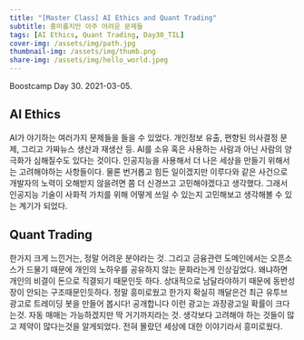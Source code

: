 ```yaml
---
title: "[Master Class] AI Ethics and Quant Trading"
subtitle: 흥미롭지만 아주 어려운 문제들
tags: [AI Ethics, Quant Trading, Day30_TIL]
cover-img: /assets/img/path.jpg
thumbnail-img: /assets/img/thumb.png
share-img: /assets/img/hello_world.jpeg
---
```


Boostcamp Day 30. 2021-03-05.

## AI Ethics  
AI가 야기하는 여러가지 문제들을 들을 수 있었다. 개인정보 유출, 편향된 의사결정 문제, 그리고 가짜뉴스 생산과 재생산 등. AI를 소유 혹은
사용하는 사람과 아닌 사람의 양극화가 심해질수도 있다는 것이다. 인공지능을 사용해서 더 나은 세상을 만들기 위해서는 고려해야하는 사항들이다. 
물론 번거롭고 힘든 일이겠지만 이루다와 같은 사건으로 개발자의 노력이 오해받지 않을려면 쫌 더 신경쓰고 고민해야겠다고 생각했다.
그래서 인공지능 기술이 사화적 가치를 위해 어떻게 쓰일 수 있는지 고민해보고 생각해볼 수 있는 계기가 되었다.

## Quant Trading
한가지 크게 느낀거는, 정말 어려운 분야라는 것. 그리고 금융관련 도메인에서는 오픈소스가 드물기 때문에 개인의 노하우를 공유하지 않는 문화라는게 인상깊었다. 왜냐하면 개인의 비결이 돈으로 직결되기 때문인듯 하다. 상대적으로 남달라야하기 때문에 동반성장이 안되는 구조때문인듯하다.  정말 흥미로웠고
한가지 확실히 깨달은건 최근 유투브 광고로 트레이딩 봇을 만들어 봅시다! 공개합니다 이런 광고는 과장광고일 확률이 크다는것. 자동 매매는 가능하겠지만 딱 거기까지라는 것. 생각보다 고려해야 하는 것들이 많고 제약이 많다는것을 알게되었다. 전혀 몰랐던 세상에 대한 이야기라서 흥미로웠다.